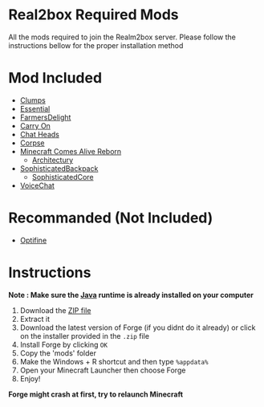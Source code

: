# Real2box Required Mods 
All the mods required to join the Realm2box server. Please follow the instructions bellow for the proper installation method

# Mod Included  
* [Clumps](https://legacy.curseforge.com/minecraft/mc-mods/clumps) 
* [Essential](https://essential.gg/) 
* [FarmersDelight](https://www.curseforge.com/minecraft/mc-mods/farmers-delight) 
* [Carry On](https://legacy.curseforge.com/minecraft/mc-mods/carry-on)
* [Chat Heads](https://www.curseforge.com/minecraft/mc-mods/chat-heads)
* [Corpse](https://legacy.curseforge.com/minecraft/mc-mods/corpse)
* [Minecraft Comes Alive Reborn](https://www.curseforge.com/minecraft/mc-mods/minecraft-comes-alive-reborn)
  * [Architectury](https://www.curseforge.com/minecraft/mc-mods/architectury-api/files)
* [SophisticatedBackpack](https://www.curseforge.com/minecraft/mc-mods/sophisticated-backpacks)
  * [SophisticatedCore](https://www.curseforge.com/minecraft/mc-mods/sophisticated-core)
* [VoiceChat](https://www.curseforge.com/minecraft/mc-mods/simple-voice-chat)

# Recommanded (Not Included) 

* [Optifine](https://www.optifine.net/home) 

# Instructions  

**Note : Make sure the [Java](https://www.java.com/download/ie_manual.jsp) runtime is already installed on your computer**

1. Download the [ZIP file](https://github.com/bossmosk/R2B_Mods/archive/refs/heads/main.zip)
2. Extract it
3. Download the latest version of Forge (if you didnt do it already) or click on the installer provided in the ```.zip``` file
4. Install Forge by clicking ```OK```
5. Copy the 'mods' folder 
6. Make the Windows + R shortcut and then type ```%appdata%```
7. Open your Minecraft Launcher then choose Forge
8. Enjoy!

**Forge might crash at first, try to relaunch Minecraft**
